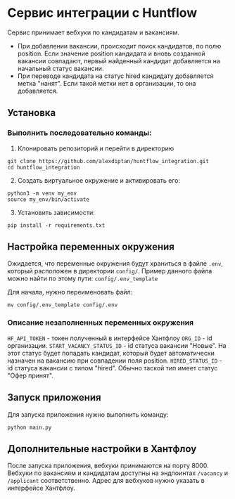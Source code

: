 # Сервис интеграции с Huntflow
Сервис принимает вебхуки по кандидатам и вакансиям. 
 - При добавлении вакансии, происходит поиск кандидатов, по полю position. Если значение position кандидата 
и вновь созданной вакансии совпадают, первый найденный кандидат добавляется на начальный статус вакансии.
 - При переводе кандидата на статус hired кандидату добавляется метка "нанят". Если такой метки нет в 
организации, то она добавляется.

## Установка
### Выполнить последовательно команды:

1. Клонировать репозиторий и перейти в директорию
```
git clone https://github.com/alexdiptan/huntflow_integration.git
cd huntflow_integration
```
2. Создать виртуальное окружение и активировать его:
```
python3 -m venv my_env
source my_env/bin/activate
```
3. Установить зависимости:
```
pip install -r requirements.txt
```

## Настройка переменных окружения
Ожидается, что переменные окружения будут храниться в файле `.env`, который расположен в директории `config/`. 
Пример данного файла можно найти по этому пути: `config/.env_template`

Для начала, нужно переименовать файл: 
```
mv config/.env_template config/.env
```
### Описание незаполненных переменных окружения
`HF_API_TOKEN` - токен полученный в интерфейсе Хантфлоу
`ORG_ID` - id организации.
`START_VACANCY_STATUS_ID` - id статуса вакансии "Новые". На этот статус будет попадать кандидат, который будет
автоматически назначен на вакансию при совпадении поля position.
`HIRED_STATUS_ID` - id статуса вакансии с типом "hired". Обычно таской тип имеет статус "Офер принят".

## Запуск приложения
Для запуска приложения нужно выполнить команду:
```
python main.py
```

## Дополнительные настройки в Хантфлоу
После запуска приложения, вебхуки принимаются на порту 8000. Вебхуки по вакансиям и кандидатам доступны 
на эндпоинтах `/vacancy` и `/applicant` соответственно. Адрес для вебхуков нужно указать в интерфейсе Хантфлоу.
